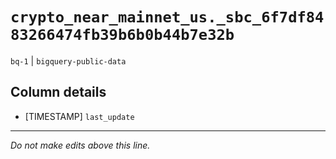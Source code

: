 # `crypto_near_mainnet_us._sbc_6f7df8483266474fb39b6b0b44b7e32b`
`bq-1` | `bigquery-public-data`

## Column details
* [TIMESTAMP] `last_update`

-------------------------------------------------------------------------------
*Do not make edits above this line.*

